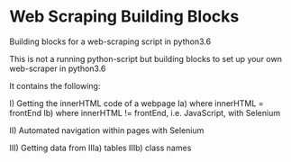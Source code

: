 # Web Scraping Building Blocks
Building blocks for a web-scraping script in python3.6

This is not a running python-script but building blocks to set up your own web-scraper in python3.6

It contains the following:

I) Getting the innerHTML code of a webpage
  Ia) where innerHTML = frontEnd
  Ib) where innerHTML != frontEnd, i.e. JavaScript, with Selenium

II) Automated navigation within pages with Selenium

III) Getting data from 
  IIIa) tables 
  IIIb) class names
